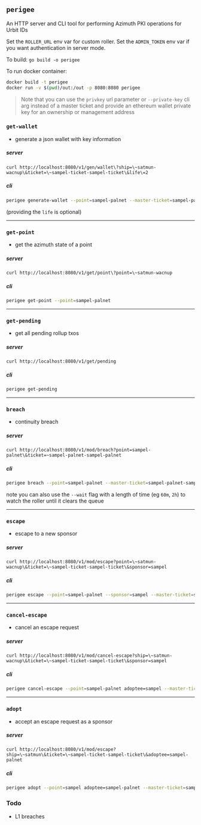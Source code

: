 ## `perigee`

An HTTP server and CLI tool for performing Azimuth PKI operations for Urbit IDs

Set the `ROLLER_URL` env var for custom roller. Set the `ADMIN_TOKEN` env var if you want authentication in server mode.

To build: `go build -o perigee`

To run docker container:

```bash
docker build -t perigee
docker run -v $(pwd)/out:/out -p 8080:8080 perigee
```

> Note that you can use the `privkey` url parameter or `--private-key` cli arg instead of a master ticket and provide an ethereum wallet private key for an ownership or management address


### `get-wallet`
- generate a json wallet with key information
##### server

`curl http://localhost:8080/v1/gen/wallet\?ship=\~satmun-wacnup\&ticket=\~sampel-ticket-sampel-ticket\&life\=2`

##### cli
```bash
perigee generate-wallet --point=sampel-palnet --master-ticket=sampel-palnet-sampel-palnet
```

(providing the `life` is optional)

---



### `get-point` 
- get the azimuth state of a point
##### server

`curl http://localhost:8080/v1/get/point\?point=\~satmun-wacnup`

##### cli
```bash
perigee get-point --point=sampel-palnet
```

---



### `get-pending`
- get all pending rollup txos
##### server

`curl http://localhost:8080/v1/get/pending`

##### cli
```bash
perigee get-pending
```

---



### `breach`
- continuity breach
##### server

`curl http://localhost:8080/v1/mod/breach?point=sampel-palnet\&ticket=~sampel-palnet-sampel-palnet`

##### cli
```bash
perigee breach --point=sampel-palnet --master-ticket=sampel-palnet-sampel-palnet
```
note you can also use the `--wait` flag with a length of time (eg `60m`, `2h`) to watch the roller until it clears the queue

---



### `escape`
- escape to a new sponsor
##### server

`curl http://localhost:8080/v1/mod/escape?point=\~satmun-wacnup\&ticket=\~sampel-ticket-sampel-ticket\&sponsor=sampel`

##### cli
```bash
perigee escape --point=sampel-palnet --sponsor=sampel --master-ticket=sampel-palnet-sampel-palnet
```

---



### `cancel-escape`
- cancel an escape request
##### server

`curl http://localhost:8080/v1/mod/cancel-escape?ship=\~satmun-wacnup\&ticket=\~sampel-ticket-sampel-ticket\&sponsor=sampel`

##### cli
```bash
perigee cancel-escape --point=sampel-palnet adoptee=sampel --master-ticket=sampel-palnet-sampel-palnet
```

---



### `adopt`
- accept an escape request as a sponsor
##### server

`curl http://localhost:8080/v1/mod/escape?ship=\~satmun\&ticket=\~sampel-ticket-sampel-ticket\&adoptee=sampel-palnet`

##### cli
```bash
perigee adopt --point=sampel adoptee=sampel-palnet --master-ticket=sampel-palnet-sampel-palnet
```


### Todo

- L1 breaches

